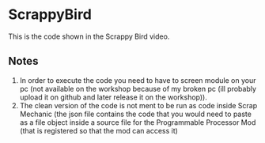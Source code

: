 # ScrappyBird
This is the code shown in the Scrappy Bird video.
## Notes
1) In order to execute the code you need to have to screen module on your pc (not available on the workshop because of my broken pc (ill probably upload it on github and later release it on the workshop)).
2) The clean version of the code is not ment to be run as code inside Scrap Mechanic (the json file contains the code that you would need to paste as a file object inside a source file for the Programmable Processor Mod (that is registered so that the mod can access it)
